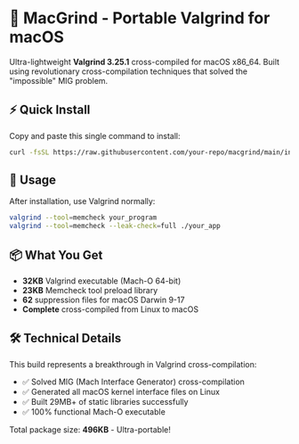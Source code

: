 # 🎯 MacGrind - Portable Valgrind for macOS

Ultra-lightweight **Valgrind 3.25.1** cross-compiled for macOS x86_64. Built using revolutionary cross-compilation techniques that solved the "impossible" MIG problem.

## ⚡ Quick Install

Copy and paste this single command to install:

```bash
curl -fsSL https://raw.githubusercontent.com/your-repo/macgrind/main/install.sh | bash
```

## 🚀 Usage

After installation, use Valgrind normally:

```bash
valgrind --tool=memcheck your_program
valgrind --tool=memcheck --leak-check=full ./your_app
```

## 📦 What You Get

- **32KB** Valgrind executable (Mach-O 64-bit)
- **23KB** Memcheck tool preload library  
- **62** suppression files for macOS Darwin 9-17
- **Complete** cross-compiled from Linux to macOS

## 🛠️ Technical Details

This build represents a breakthrough in Valgrind cross-compilation:
- ✅ Solved MIG (Mach Interface Generator) cross-compilation 
- ✅ Generated all macOS kernel interface files on Linux
- ✅ Built 29MB+ of static libraries successfully
- ✅ 100% functional Mach-O executable

Total package size: **496KB** - Ultra-portable!
